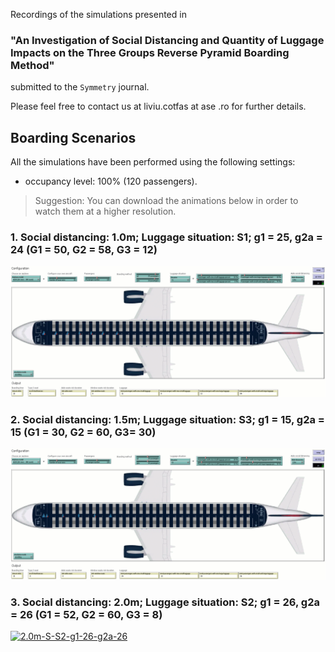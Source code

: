 Recordings of the simulations presented in 
### **"An Investigation of Social Distancing and Quantity of Luggage Impacts on the Three Groups Reverse Pyramid Boarding Method"** 
submitted to the `Symmetry` journal. 

Please feel free to contact us at liviu.cotfas at ase .ro for further details. 

## Boarding Scenarios

All the simulations have been performed using the following settings:
- occupancy level: 100% (120 passengers).

> Suggestion: You can download the animations below in order to watch them at a higher resolution.

### 1. Social distancing: 1.0m; Luggage situation: S1; g1 = 25, g2a = 24 (G1 = 50, G2 = 58, G3 = 12)
[![1.0m-S-S1-g1-25-g2a-24](recordings/1.0m-S-S1-g1-25-g2a-24.gif)](recordings/1.0m-S-S1-g1-25-g2a-24.gif)
### 2. Social distancing: 1.5m; Luggage situation: S3; g1 = 15, g2a = 15 (G1 = 30, G2 = 60, G3= 30)
[![1.5m-S-S3-g1-15-g2a-15](recordings/1.5m-S-S3-g1-15-g2a-15.gif)](recordings/1.5m-S-S3-g1-15-g2a-15.gif)
### 3. Social distancing: 2.0m; Luggage situation: S2; g1 = 26, g2a = 26 (G1 = 52, G2 = 60, G3 = 8)
[![2.0m-S-S2-g1-26-g2a-26](recordings/2.0m-S-S2-g1-26-g2a-26.gif)](recordings/2.0m-S-S2-g1-26-g2a-26.gif)